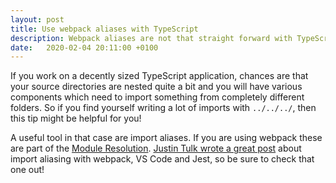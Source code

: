 ```yaml
---
layout: post
title: Use webpack aliases with TypeScript
description: Webpack aliases are not that straight forward with TypeScript. Find out here what you need to do.
date:   2020-02-04 20:11:00 +0100
---
```


If you work on a decently sized TypeScript application, chances are that your source directories are nested quite a bit and you will have various components which need to import something from completely different folders. So if you find yourself writing a lot of imports with `../../../`, then this tip might be helpful for you!

A useful tool in that case are import aliases. If you are using webpack these are part of the [Module Resolution](https://webpack.js.org/configuration/resolve/). [Justin Tulk wrote a great post](https://medium.com/@justintulk/solve-module-import-aliasing-for-webpack-jest-and-vscode-74007ce4adc9) about import aliasing with webpack, VS Code and Jest, so be sure to check that one out!
